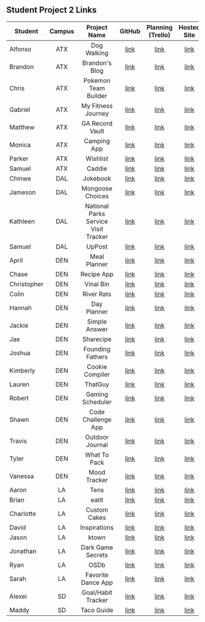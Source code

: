 ## Student Project 2 Links

| Student | Campus | Project Name | GitHub | Planning (Trello) | Hosted Site |
|---|:---:|:---:|:---:|:---:|:---:|
| Alfonso | ATX | Dog Walking | [link](https://github.com/acostade29/Dog-Walking-List-Project-) | [link](https://trello.com/b/Ly4uhb83/dog-walking) | [link](https://guizmo-project.herokuapp.com/) |
| Brandon | ATX | Brandon's Blog | [link](https://github.com/BSacco0674/brandonsBlogUnitTwo) | [link](https://trello.com/b/Vu8fogDq/brandons-blog) | [link](https://stay-a-while.herokuapp.com/) |
| Chris | ATX | Pokemon Team Builder | [link](https://github.com/ChrisChroma/pokemon-team-builder) | [link](https://trello.com/b/Zv4Utqre/project-2-pokemon-team-builder) | [link](https://intense-beyond-77900.herokuapp.com/) |
| Gabriel | ATX | My Fitness Journey | [link](https://github.com/GabiVarella/my-fitness-journey) | [link](https://trello.com/b/7DkH8fWu/my-fitness-journey-project) | [link](https://my-fitness-journey.herokuapp.com/) |
| Matthew | ATX | GA Record Vault | [link](https://github.com/MJMoquin/GA-Record-Vault) | [link](https://trello.com/b/9T4xujUM/unit-2-project) | [link](https://mjm-record-vault.herokuapp.com/) |
| Monica | ATX | Camping App | [link](https://github.com/monicamartinez64/camping-app) | [link](https://trello.com/b/lR4IBk44/unit-2-project) | [link](https://camping-tracking-app.herokuapp.com/) |
| Parker | ATX | Wishlist | [link](https://github.com/ParkerOHeeron/Wishlist) | [link](https://trello.com/b/ROQk8gMX/computer-parts-wish-list) | [link](https://computer-build-wishlist.herokuapp.com/user) |
| Samuel | ATX | Caddie | [link](https://github.com/samueltrahan/Caddie.) | [link](https://trello.com/b/DVxH1eaR/caddie) | [link](https://caddie-golf.herokuapp.com/users) |
| Chinwe | DAL | Jokebook | [link](https://github.com/chinwe2020/jokebook) | [link](https://trello.com/b/ZYaefpRf/jokebookproject2) | [link](https://jokebook-2.herokuapp.com/) |
| Jameson | DAL | Mongoose Choices | [link](https://github.com/Jaice561/mongoose-choices) | [link](https://trello.com/b/gDePPEjE/welcome-to-trello#) | [link](https://jaice.herokuapp.com/) |
| Kathleen | DAL | National Parks Service Visit Tracker | [link](https://github.com/kstick9210/nps-visits) | [link](https://trello.com/b/J6GvXYVN/project-2-nps-visits-tracker) | [link](https://nps-visits.herokuapp.com/) |
| Samuel | DAL | UpPost | [link](https://github.com/salmon117/uppost) | [link](https://trello.com/b/7DLnOCSX/uppost) | [link](https://uppost.herokuapp.com/) |
| April | DEN | Meal Planner |  [link](https://github.com/aprilkrgonzales/meal-planner) | [link](https://trello.com/b/qS7lSOo4/project-2) | [link](https://grocerylist-mealplanner.herokuapp.com/) |
| Chase | DEN | Recipe App | [link](https://github.com/chasewri/per_se) | [link](https://trello.com/b/rq88HumJ/per-se) | [link](https://per-se-app.herokuapp.com/) |
| Christopher | DEN | Vinal Bin | [link](https://github.com/Chris-Violante/Vinyl-Bin) | [link](https://trello.com/b/NxDxvpKt/project-2-vinyl-bin) | [link](https://therecordbin.herokuapp.com/) |
| Colin | DEN | River Rats | [link](https://github.com/colin96man/River-Rats-app) | [link](https://trello.com/b/KLayUIBi/sei-project-2) | [link](https://raft-rats.herokuapp.com/trips) |
| Hannah | DEN | Day Planner | [link](https://github.com/hannahbrantley/day-planner) | [link](https://trello.com/b/okcua3tL/day-planner-application) | [link](https://day-planner-sb.herokuapp.com/today) |
| Jackie | DEN | Simple Answer | [link](https://github.com/JackieZoloo/simple-answer) | [link](https://trello.com/b/3fQ3Yygp/simple-answer) | [link](https://simple-answers.herokuapp.com/users) |
| Jae | DEN | Sharecipe | [link](https://github.com/jsohnfile/sharecipe-app) | [link](https://trello.com/b/cQZP8oil/sharecipe-app) | [link](https://sharecipe-recipeshare.herokuapp.com/) |
| Joshua | DEN | Founding Fathers | [link](https://github.com/jfernnn/FoundingFathers) | [link](https://trello.com/b/6vaVLPbT/project-2) | [link](https://founding-fathers.herokuapp.com/documents) |
| Kimberly | DEN | Cookie Compiler | [link](https://github.com/kimberlyalord/cookie-compiler-app) | [link](https://trello.com/b/ioUAzj3u/cookie-compiler-recipe-app) | [link](https://cookiecompiler.herokuapp.com/) |
| Lauren | DEN | ThatGuy | [link](https://github.com/laurenmengert/ThatGuy) | [link](https://trello.com/b/fjAunqWW/thatguy) | [link](https://that-guy.herokuapp.com/#) |
| Robert | DEN | Gaming Scheduler | [link](https://github.com/rperillo1/Gaming-Scheduler) | [link](https://trello.com/b/ow339QBY/crud-project) | [link](https://game-time-scheduler.herokuapp.com/home) |
| Shawn | DEN | Code Challenge App | [link](https://github.com/sgluchacki/code-challenge-app) | [link](https://trello.com/b/uw6JlGMz/project-2) | [link](https://unstuck-code-challenges.herokuapp.com/) |
| Travis | DEN | Outdoor Journal | [link](https://github.com/TCashion/outdoor-journal) | [link](https://trello.com/b/BK0hkWaY/outdoor-journal) | [link](https://outdoor-journal.herokuapp.com/users) |
| Tyler | DEN | What To Pack | [link](https://github.com/tawlur/what-to-pack) | [link](https://trello.com/b/WAAnKMFQ/what-to-pack) | [link](https://what-to-pack.herokuapp.com/) |
| Vanessa | DEN | Mood Tracker | [link](https://github.com/vanessalarsen33/mood-tracker) | [link](https://trello.com/b/jabDID3l/mood-app) | [link](https://mood-track.herokuapp.com/) |
| Aaron | LA | Tens | [link](https://github.com/asmith-asmith/top-ten) | [link](https://trello.com/b/eo5MBieN/tens) | [link](https://boocamp-experience.herokuapp.com/lists) |
| Brian | LA | eatit | [link](https://github.com/irritas/eatit) | [link](https://trello.com/b/Lf2bxC0W/eatit) | [link](https://eatit-ateit.herokuapp.com/) |
| Charlotte | LA | Custom Cakes | [link](https://github.com/charlottepak/customcakes) | [link](https://trello.com/b/wOhz243y/welcome-to-trello) | [link](http://custom-cakes.herokuapp.com/) |
| David | LA | Inspirations | [link](https://github.com/davesheinbein/full-stack-web-app) | [link](https://trello.com/b/Mq3Qp8RD) | [link](https://inspirations-website.herokuapp.com/) |
| Jason | LA | ktown | [link](https://github.com/jhur91/project2-ktown) | [link](https://trello.com/b/UkllQqVA/project-2-express-app) | [link](https://project2-ktown.herokuapp.com/) |
| Jonathan | LA | Dark Game Secrets | [link](https://github.com/Thornathan/Dark-Game-Secrets) | [link](https://trello.com/b/gHvHMfhi/dark-game-secrets-project) | [link](https://dark-game-secrets.herokuapp.com/) |
| Ryan | LA | OSDb | [link](https://github.com/NaryxHaxns/OSDb-Project-2) | [link](https://trello.com/b/MG7yqalH/osdb-project-2) | [link](https://osdb-online-stage-database.herokuapp.com/) |
| Sarah | LA | Favorite Dance App | [link](https://github.com/slrosky/favorite-dance-app) | [link](https://trello.com/b/e1IPO4E0/sei-project-2-favorite-dance-app) | [link](https://favorite-dance-app.herokuapp.com/) |
| Alexei | SD | Goal/Habit Tracker | [link](https://github.com/audarbe/goalio) | [link](https://trello.com/b/cyVMfQ3m/goalio-goal-habit-tracker) | [link](https://goal-io.herokuapp.com/) |
| Maddy | SD | Taco Guide | [link](https://github.com/madeleinemarie/Taco-Inquirer) | [link](https://trello.com/b/KSeNKXCH/taco-guide) | [link](https://taco-inquirer.herokuapp.com/restaurants) |

